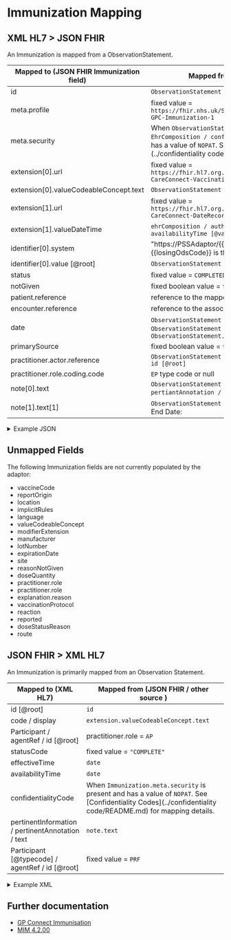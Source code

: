 # Immunization Mapping

## XML HL7 > JSON FHIR

An Immunization is mapped from a ObservationStatement.

| Mapped to (JSON FHIR Immunization field) | Mapped from (XML HL7 / other source)                                                                                                                                                                                                   |
|------------------------------------------|----------------------------------------------------------------------------------------------------------------------------------------------------------------------------------------------------------------------------------------|
| id                                       | `ObservationStatement / id / [root]`                                                                                                                                                                                                   |
| meta.profile                             | fixed value = `https://fhir.nhs.uk/STU3/StructureDefinition/CareConnect-GPC-Immunization-1`                                                                                                                                            |
| meta.security                            | When `ObservationStatement / confidentialityCode [@code]` or `EhrComposition / confidentialityCode [@code]` is present and has a value of `NOPAT`. See [Confidentiality Codes](../confidentiality code/README.md) for mapping details. |
| extension\[0].url                        | fixed value = `https://fhir.hl7.org.uk/STU3/StructureDefinition/Extension-CareConnect-VaccinationProcedure-1`                                                                                                                          |
| extension\[0].valueCodeableConcept.text  | `ObservationStatement / code / displayname`                                                                                                                                                                                            |
| extension\[1].url                        | fixed value = `https://fhir.hl7.org.uk/STU3/StructureDefinition/Extension-CareConnect-DateRecorded-1`                                                                                                                                  |
| extension\[1].valueDateTime              | `ehrComposition / author / time [@value]` or `ehrComposition / availabilityTime [@value]`                                                                                                                                              |
| identifier\[0].system                    | "https://PSSAdaptor/{{losingOdsCode}}" - where the {{losingOdsCode}} is the ODS code of the losing practice                                                                                                                            |
| identifier\[0].value \[@root]            | `ObservationStatement / id`                                                                                                                                                                                                            |
| status                                   | fixed value = `COMPLETED`                                                                                                                                                                                                              |
| notGiven                                 | fixed boolean value = `false`                                                                                                                                                                                                          |
| patient.reference                        | reference to the mapped [patient](../patient/README.md)                                                                                                                                                                                |
| encounter.reference                      | reference to the associated [encounter](../encounters/README.md)                                                                                                                                                                       |
| date                                     | `ObservationStatement / effectiveTime / center` or else `ObservationStatement / effectiveTime / low` or else `ObservationStatement.availabilityTime`                                                                                   |
| primarySource                            | fixed boolean value = `false`                                                                                                                                                                                                          |
| practitioner.actor.reference             | `ObservationStatement / Participant / typeCode / agentRef / id [@root]`                                                                                                                                                                |
| practitioner.role.coding.code            | `EP` type code or null                                                                                                                                                                                                                 |
| note\[0].text                            | `ObservationStatement / pertiinentInformation / pertiantAnnotation / text` - Built from multiple                                                                                                                                       |
| note\[1].text\[1]                        | `ObservationStatement / effectiveTime / high` prepended with End Date:                                                                                                                                                                 |

<details>
    <summary>Example JSON</summary>

```JSON
{
     "resource": {
         "resourceType": "Immunization",
         "id": "immunization-id",
         "meta": {
             "profile": [
                 "https://fhir.nhs.uk/STU3/StructureDefinition/CareConnect-GPC-Immunization-1"
             ],
             "security": [
                {
                  "system": "http://hl7.org/fhir/v3/ActCode",
                  "code": "NOPAT",
                  "display": "no disclosure to patient, family or caregivers without attending provider's authorization"
                }
            ]
         },
         "extension": [
             {
                 "url": "https://fhir.hl7.org.uk/STU3/StructureDefinition/Extension-CareConnect-VaccinationProcedure-1", 
                 "valueCodeableConcept": {
                     "text": "Haemophilus influenzae type B and meningitis C vaccination"
                 }                 
             },
             {
                 "url": "https://fhir.hl7.org.uk/STU3/StructureDefinition/Extension-CareConnect-DateRecorded-1",
                 "valueDateTime": "2010-01-13T15:13:32+00:00.00"
             }
         ],
         "identifier": [
             {
                 "system": "https://PSSAdaptor/2167888433",
                 "value": "immunization-id"
             }
         ],
         "status": "completed",
         "notGiven": false,
         "patient": {
             "reference": "Patient/c2e046b3-6d29-423a-96af-d58640d65e7e"
         },
         "encounter": {
             "reference": "Encounter/2485BC20-90B4-11EC-B1E5-0800200C9A66"
         },
         "date": "2010-01-18T11:41:00+00:00",
         "primarySource": false,
         "practitioner": [
             {
               "role": {
                 "coding": [
                   {
                     "system": "http://hl7.org/fhir/stu3/valueset-immunization-role.html",
                     "code": "EP"
                   }
                 ]
               },
               "actor": {
                     "reference": "Practitioner/9C1610C2-5E48-4ED5-882B-5A4A172AFA35"
                 }
             }
         ],
         "note": [
             {
                 "text": "Primary Source: true Location: EMIS Test Practice Location Manufacturer:\n another company Batch: past2003 Expiration: 2003-01-17 Site: Right arm GMS : Not\nGMS\n"               
             },
             {
                 "text": "End Date: 2010-01-18T11:41:00+00:00"
             }
         ]
     }
 }
```
</details>

## Unmapped Fields

The following Immunization fields are not currently populated by the adaptor:

- vaccineCode
- reportOrigin
- location
- implicitRules
- language
- valueCodeableConcept
- modifierExtension
- manufacturer
- lotNumber
- expirationDate
- site
- reasonNotGiven
- doseQuantity
- practitioner.role
- practitioner.role
- explanation.reason
- vaccinationProtocol
- reaction
- reported
- doseStatusReason
- route


## JSON FHIR > XML HL7

An Immunization is primarily mapped from an Observation Statement.

| Mapped to (XML HL7)                               | Mapped from (JSON FHIR / other source )                                                                                                                   |
|---------------------------------------------------|-----------------------------------------------------------------------------------------------------------------------------------------------------------|
| id [@root]                                        | `id`                                                                                                                                                      |
| code / display                                    | `extension.valueCodeableConcept.text`                                                                                                                     |
| Participant / agentRef / id [@root]               | practitioner.role = `AP`                                                                                                                                  |
| statusCode                                        | fixed value = `"COMPLETE"`                                                                                                                                |
| effectiveTime                                     | `date`                                                                                                                                                    |
| availabilityTime                                  | `date`                                                                                                                                                    |
| confidentialityCode                               | When `Immunization.meta.security` is present and has a value of `NOPAT`. See [Confidentiality Codes](../confidentiality code/README.md) for mapping details. |
| pertinentInformation / pertinentAnnotation / text | `note.text`                                                                                                                                               |
| Participant [@typecode] / agentRef / id [@root]   | fixed value = `PRF`                                                                                                                                       |


<details><summary>Example XML</summary>

```XML

<ObservationStatement classCode="OBS" moodCode="EVN">
    <id root="9B45E4E6-9522-4C7E-A0CC-9632CF84B0C2"/>
    <code code="65004017" codeSystem="2.16.840.1.113883.2.1.3.2.4.15" displayName="Measles-mumps-rubella vaccination"/>
    <statusCode code="COMPLETE"/>
    <effectiveTime>
        <center value="20100630055900"/>
    </effectiveTime>
    <availabilityTime value="20100630055900"/>
    <confidentialityCode
            code="NOPAT"
            codeSystem="2.16.840.1.113883.4.642.3.47"
            displayName="no disclosure to patient, family or caregivers without attending provider's authorization" 
    />
    <pertinentInformation typeCode="PERT">
        <sequenceNumber value="+1"/>
        <pertinentAnnotation classCode="OBS" moodCode="EVN">
            <text>Primary Source: true Location: EMIS Test Practice Location Manufacturer: Pete Batch: 123456 Expiration: 2011-06-21
                Site: Left arm GMS : GMS test text.
            </text>
        </pertinentAnnotation>
    </pertinentInformation>
    <Participant contextControlCode="OP" typeCode="PRF">
        <agentRef classCode="AGNT">
            <id root="63992CB8-1168-4DCC-8344-F5A9946BB6D1"/>
        </agentRef>
    </Participant>
</ObservationStatement>
```

</details>

## Further documentation

- [GP Connect Immunisation](https://developer.nhs.uk/apis/gpconnect-1-6-0/accessrecord_structured_development_immunization.html)
- [MIM 4.2.00](https://data.developer.nhs.uk/dms/mim/4.2.00/Index.htm)
